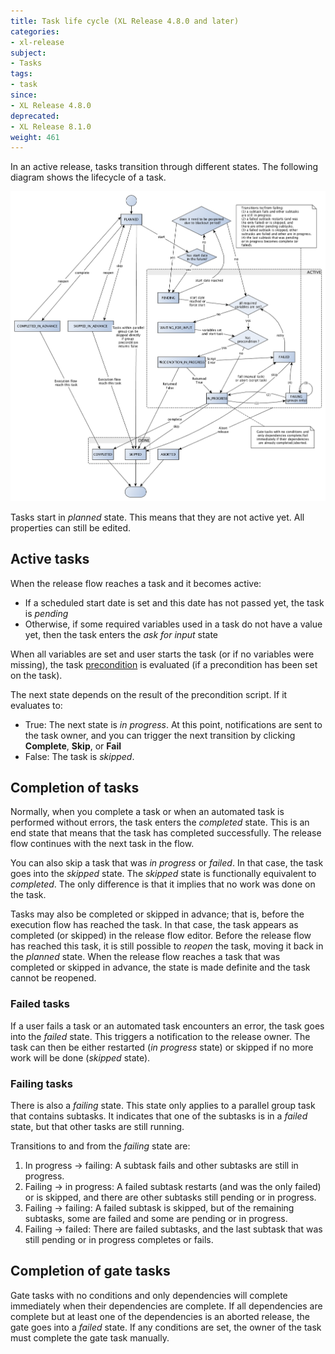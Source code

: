 ```yaml
---
title: Task life cycle (XL Release 4.8.0 and later)
categories:
- xl-release
subject:
- Tasks
tags:
- task
since:
- XL Release 4.8.0
deprecated:
- XL Release 8.1.0
weight: 461
---
```


In an active release, tasks transition through different states. The following diagram shows the lifecycle of a task.

![Task life cycle](../images/task-lifecycle-7.x.png)

Tasks start in *planned* state. This means that they are not active yet. All properties can still be edited.

## Active tasks

When the release flow reaches a task and it becomes active:

* If a scheduled start date is set and this date has not passed yet, the task is *pending*
* Otherwise, if some required variables used in a task do not have a value yet, then the task enters the *ask for input* state

When all variables are set and user starts the task (or if no variables were missing), the task [precondition](/xl-release/how-to/set-a-precondition-on-a-task.html) is evaluated (if a precondition has been set on the task).

The next state depends on the result of the precondition script. If it evaluates to:

* True: The next state is *in progress*. At this point, notifications are sent to the task owner, and you can trigger the next transition by clicking **Complete**, **Skip**, or **Fail**
* False: The task is *skipped*.

## Completion of tasks

Normally, when you complete a task or when an automated task is performed without errors, the task enters the *completed* state. This is an end state that means that the task has completed successfully. The release flow continues with the next task in the flow.

You can also skip a task that was *in progress* or *failed*. In that case, the task goes into the *skipped* state. The *skipped* state is functionally equivalent to *completed*. The only difference is that it implies that no work was done on the task.

Tasks may also be completed or skipped in advance; that is, before the execution flow has reached the task. In that case, the task appears as completed (or skipped) in the release flow editor. Before the release flow has reached this task, it is still possible to *reopen* the task, moving it back in the *planned* state. When the release flow reaches a task that was completed or skipped in advance, the state is made definite and the task cannot be reopened.

### Failed tasks

If a user fails a task or an automated task encounters an error, the task goes into the *failed* state. This triggers a notification to the release owner. The task can then be either restarted (*in progress* state) or skipped if no more work will be done (*skipped* state).

### Failing tasks

There is also a *failing* state. This state only applies to a parallel group task that contains subtasks. It indicates that one of the subtasks is in a *failed* state, but that other tasks are still running.

Transitions to and from the *failing* state are:

1. In progress &#8594; failing: A subtask fails and other subtasks are still in progress.
2. Failing &#8594; in progress: A failed subtask restarts (and was the only failed) or is skipped, and there are other subtasks still pending or in progress.
3. Failing &#8594; failing: A failed subtask is skipped, but of the remaining subtasks, some are failed and some are pending or in progress.
4. Failing &#8594; failed: There are failed subtasks, and the last subtask that was still pending or in progress completes or fails.

## Completion of gate tasks

Gate tasks with no conditions and only dependencies will complete immediately when their dependencies are complete. If all dependencies are complete but at least one of the dependencies is an aborted release, the gate goes into a *failed* state. If any conditions are set, the owner of the task must complete the gate task manually.
